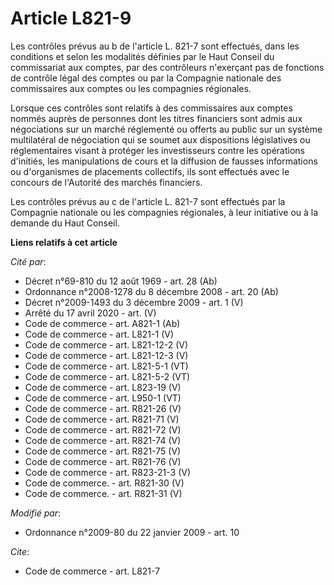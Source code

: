 # Article L821-9

Les contrôles prévus au b de l'article L. 821-7 sont effectués, dans les conditions et selon les modalités définies par le
Haut Conseil du commissariat aux comptes, par des contrôleurs n'exerçant pas de fonctions de contrôle légal des comptes ou
par la Compagnie nationale des commissaires aux comptes ou les compagnies régionales. 

Lorsque ces contrôles sont relatifs à des commissaires aux comptes nommés auprès de personnes      dont les titres financiers
sont admis aux négociations sur un marché réglementé ou offerts au public sur un système multilatéral de négociation qui se
soumet aux dispositions législatives ou réglementaires visant à protéger les investisseurs contre les opérations d'initiés,
les manipulations de cours et la diffusion de fausses informations ou d'organismes de placements collectifs, ils sont
effectués avec le concours de l'Autorité des marchés financiers. 

Les contrôles prévus au c de l'article L. 821-7 sont effectués par la Compagnie nationale ou les compagnies régionales, à
leur initiative ou à la demande du Haut Conseil.

**Liens relatifs à cet article**

_Cité par_:

  - Décret n°69-810 du 12 août 1969 - art. 28 (Ab)
  - Ordonnance n°2008-1278 du 8 décembre 2008 - art. 20 (Ab)
  - Décret n°2009-1493 du 3 décembre 2009 - art. 1 (V)
  - Arrêté du 17 avril 2020 - art. (V)
  - Code de commerce - art. A821-1 (Ab)
  - Code de commerce - art. L821-1 (V)
  - Code de commerce - art. L821-12-2 (V)
  - Code de commerce - art. L821-12-3 (V)
  - Code de commerce - art. L821-5-1 (VT)
  - Code de commerce - art. L821-5-2 (VT)
  - Code de commerce - art. L823-19 (V)
  - Code de commerce - art. L950-1 (VT)
  - Code de commerce - art. R821-26 (V)
  - Code de commerce - art. R821-71 (V)
  - Code de commerce - art. R821-72 (V)
  - Code de commerce - art. R821-74 (V)
  - Code de commerce - art. R821-75 (V)
  - Code de commerce - art. R821-76 (V)
  - Code de commerce - art. R823-21-3 (V)
  - Code de commerce. - art. R821-30 (V)
  - Code de commerce. - art. R821-31 (V)

_Modifié par_:

  - Ordonnance n°2009-80 du 22 janvier 2009 - art. 10

_Cite_:

  - Code de commerce - art. L821-7
